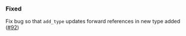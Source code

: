 <!--
A new scriv changelog fragment.

Uncomment the section that is right (remove the HTML comment wrapper).
-->

<!--
### Removed

- A bullet item for the Removed category.

-->
<!--
### Added

- A bullet item for the Added category.

-->
<!--
### Changed

- A bullet item for the Changed category.

-->
<!--
### Deprecated

- A bullet item for the Deprecated category.

-->

### Fixed

Fix bug so that `add_type` updates forward references in new type added ([#92](https://github.com/mckinsey/vizro/pull/92))

<!--
### Security

- A bullet item for the Security category.

-->
